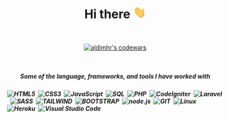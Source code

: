 <h1 align="center">Hi there <img src="https://raw.githubusercontent.com/ABSphreak/ABSphreak/master/gifs/Hi.gif" width="30px"></h1>

<br />


<p align="center">
<a href="https://www.codewars.com/users/aldimhr">
  <img align="center" alt="aldimhr's codewars" src="https://cdn.jsdelivr.net/npm/simple-icons@3.0.1/icons/codewars.svg" height="30" width="40"  />
</a>
</p>
<br />

<p align="center">
<h5 align="center">Some of the language, frameworks, and tools I have worked with<h5>
</p>


![HTML5](https://img.shields.io/badge/-HTML5-000000?style=flat&logo=HTML5)&nbsp;
![CSS3](https://img.shields.io/badge/-CSS3-000000?style=flat&logo=CSS3)&nbsp;
![JavaScript](https://img.shields.io/badge/-JavaScript-000000?style=flat&logo=javascript)&nbsp;
![SQL](https://img.shields.io/badge/-SQL-000000?style=flat&logo=MySQL)&nbsp;
![PHP](https://img.shields.io/badge/-PHP-000000?style=flat&logo=php)&nbsp;
![CodeIgniter](https://img.shields.io/badge/CodeIgniter-000000?&style=flat&logo=codeigniter)&nbsp;
![Laravel](https://img.shields.io/badge/Laravel-000000?&style=flat&logo=Laravel)&nbsp;
![SASS](https://img.shields.io/badge/-SASS-000000?style=flat&logo=SASS)&nbsp;
![TAILWIND](https://img.shields.io/badge/TailwindCSS-000000.svg?&style=flat&logo=tailwind-css)&nbsp;
![BOOTSTRAP](https://img.shields.io/badge/Bootstrap-000000?&style=flat&logo=bootstrap)&nbsp;
![node.js](https://img.shields.io/badge/Node.js-000000?&style=flat&logo=node.js)&nbsp;
![GIT](https://img.shields.io/badge/git-000000?&style=flat&logo=git)&nbsp;
![Linux](https://img.shields.io/badge/Linux-000000?&style=flat&logo=linux)&nbsp;
![Heroku](https://img.shields.io/badge/Heroku-000000?&style=flat&logo=heroku)&nbsp;
![Visual Studio Code](https://img.shields.io/badge/-Visual%20Studio%20Code-000000?style=flat&logo=visual-studio-code&logoColor=007ACC)&nbsp;


